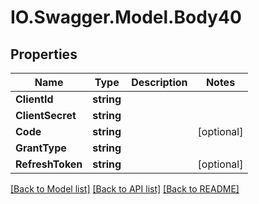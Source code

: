 # IO.Swagger.Model.Body40
## Properties

Name | Type | Description | Notes
------------ | ------------- | ------------- | -------------
**ClientId** | **string** |  | 
**ClientSecret** | **string** |  | 
**Code** | **string** |  | [optional] 
**GrantType** | **string** |  | 
**RefreshToken** | **string** |  | [optional] 

[[Back to Model list]](../README.md#documentation-for-models) [[Back to API list]](../README.md#documentation-for-api-endpoints) [[Back to README]](../README.md)

